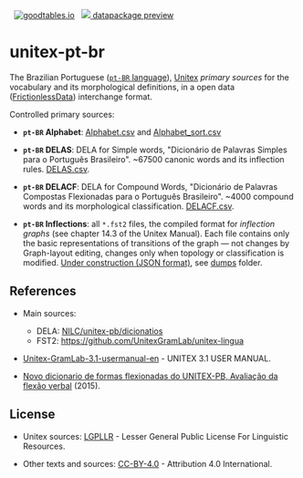 &nbsp; [![goodtables.io](https://goodtables.io/badge/github/datasets-br/unitex-pt-br.svg)](https://goodtables.io/github/datasets-br/unitex-pt-br) &nbsp; [![](https://upload.wikimedia.org/wikipedia/commons/e/eb/PICOL_icon_View.svg) datapackage preview](http://data.okfn.org/tools/view?url=https%3A%2F%2Fraw.githubusercontent.com%2Fdatasets-br%2Funitex-pt-br%2Fmaster%2Fdatapackage.json)

# unitex-pt-br

The Brazilian Portuguese ([`pt-BR` language](https://en.wikipedia.org/wiki/Brazilian_Portuguese#pt-BR)),  [Unitex](http://unitexgramlab.org) *primary sources* for the vocabulary and its morphological definitions, in a open data ([FrictionlessData](https://frictionlessdata.io/)) interchange format.

Controlled primary sources:

* **`pt-BR` Alphabet**: [Alphabet.csv](data/Alphabet.csv)  and [Alphabet_sort.csv](data/Alphabet_sort.csv)

* **`pt-BR` DELAS**: DELA for Simple words, "Dicionário de Palavras Simples para o Português Brasileiro". ~67500 canonic words and its inflection rules.  [DELAS.csv](data/DELAS.csv).

* **`pt-BR` DELACF**: DELA for Compound Words,  "Dicionário de Palavras Compostas Flexionadas para o Português Brasileiro". ~4000 compound words and its morphological classification.  [DELACF.csv](data/DELACF.csv).

* **`pt-BR` Inflections**: all `*.fst2` files, the compiled format for *inflection graphs* (see chapter 14.3 of the Unitex Manual).  Each file contains only the basic representations of transitions of the graph &mdash; not changes by Graph-layout editing, changes only when topology or classification is modified.  [Under construction (JSON format)](https://github.com/UnitexGramLab/unitex-lingua/issues/4), see [dumps](dumps) folder.

## References

* Main sources:
  - DELA:  [NILC/unitex-pb/dicionatios](http://www.nilc.icmc.usp.br/nilc/projects/unitex-pb/web/dicionarios.html)
  - FST2: https://github.com/UnitexGramLab/unitex-lingua

* [Unitex-GramLab-3.1-usermanual-en](http://unitexgramlab.org/releases/latest-stable/man/Unitex-GramLab-3.1-usermanual-en.pdf) - UNITEX 3.1 USER MANUAL.


* [Novo dicionario de formas flexionadas do UNITEX-PB, Avaliação da flexão verbal](http://www.aclweb.org/anthology/W15-5621) (2015).

<!--
Literatura de apoio nas discussões
* http://www.geterm.ufscar.br/textospublicados/do_texto_ao_termo.pdf
*

* [Criação de grafos verbais para o software Unitex](http://studylibpt.com/doc/5490412/cria%C3%A7%C3%A3o-de-grafos-verbais-para-o-software-unitex)

-->

## License

* Unitex sources: [LGPLLR](https://spdx.org/licenses/LGPLLR.html) - Lesser General Public License For Linguistic Resources.

* Other texts and sources: [CC-BY-4.0](https://creativecommons.org/licenses/by/4.0/) - Attribution 4.0 International.

